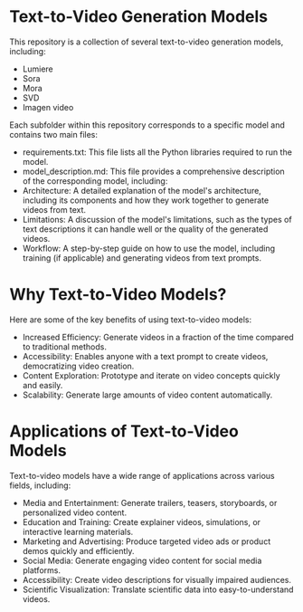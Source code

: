 # Text-to-Video Generation Models
This repository is a collection of several text-to-video generation models, including:

* Lumiere
* Sora
* Mora
* SVD
* Imagen video
  
Each subfolder within this repository corresponds to a specific model and contains two main files:

* requirements.txt: This file lists all the Python libraries required to run the model.
* model_description.md: This file provides a comprehensive description of the corresponding model, including:
* Architecture: A detailed explanation of the model's architecture, including its components and how they work together to generate videos from text.
* Limitations: A discussion of the model's limitations, such as the types of text descriptions it can handle well or the quality of the generated videos.
* Workflow: A step-by-step guide on how to use the model, including training (if applicable) and generating videos from text prompts.

# Why Text-to-Video Models?
Here are some of the key benefits of using text-to-video models:

* Increased Efficiency: Generate videos in a fraction of the time compared to traditional methods.
* Accessibility: Enables anyone with a text prompt to create videos, democratizing video creation.
* Content Exploration: Prototype and iterate on video concepts quickly and easily.
* Scalability: Generate large amounts of video content automatically.

# Applications of Text-to-Video Models
Text-to-video models have a wide range of applications across various fields, including:

* Media and Entertainment: Generate trailers, teasers, storyboards, or personalized video content.
* Education and Training: Create explainer videos, simulations, or interactive learning materials.
* Marketing and Advertising: Produce targeted video ads or product demos quickly and efficiently.
* Social Media: Generate engaging video content for social media platforms.
* Accessibility: Create video descriptions for visually impaired audiences.
* Scientific Visualization: Translate scientific data into easy-to-understand videos.
